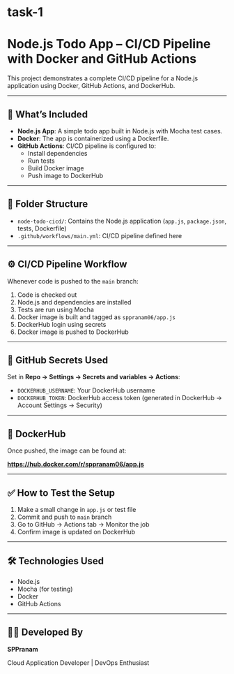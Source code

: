 # task-1
# Node.js Todo App – CI/CD Pipeline with Docker and GitHub Actions

This project demonstrates a complete CI/CD pipeline for a Node.js application using Docker, GitHub Actions, and DockerHub.

---

## 🚀 What’s Included

- **Node.js App**: A simple todo app built in Node.js with Mocha test cases.
- **Docker**: The app is containerized using a Dockerfile.
- **GitHub Actions**: CI/CD pipeline is configured to:
  - Install dependencies
  - Run tests
  - Build Docker image
  - Push image to DockerHub

---

## 📁 Folder Structure

- `node-todo-cicd/`: Contains the Node.js application (`app.js`, `package.json`, tests, Dockerfile)
- `.github/workflows/main.yml`: CI/CD pipeline defined here

---

## ⚙️ CI/CD Pipeline Workflow

Whenever code is pushed to the `main` branch:

1. Code is checked out
2. Node.js and dependencies are installed
3. Tests are run using Mocha
4. Docker image is built and tagged as `sppranam06/app.js`
5. DockerHub login using secrets
6. Docker image is pushed to DockerHub

---

## 🔐 GitHub Secrets Used

Set in **Repo → Settings → Secrets and variables → Actions**:

- `DOCKERHUB_USERNAME`: Your DockerHub username
- `DOCKERHUB_TOKEN`: DockerHub access token (generated in DockerHub → Account Settings → Security)

---

## 🐳 DockerHub

Once pushed, the image can be found at:

**https://hub.docker.com/r/sppranam06/app.js**

---

## ✅ How to Test the Setup

1. Make a small change in `app.js` or test file
2. Commit and push to `main` branch
3. Go to GitHub → Actions tab → Monitor the job
4. Confirm image is updated on DockerHub

---

## 🛠️ Technologies Used

- Node.js
- Mocha (for testing)
- Docker
- GitHub Actions

---

## 👨‍💻 Developed By

**SPPranam**

Cloud Application Developer | DevOps Enthusiast
